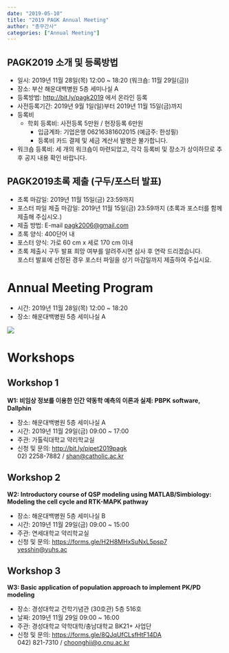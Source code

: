 ```yaml
---
date: "2019-05-10"
title: "2019 PAGK Annual Meeting"
author: "총무간사"
categories: ["Annual Meeting"]
---
```


## PAGK2019 소개 및 등록방법

-	일시: 2019년 11월 28일(목) 12:00 ~ 18:20 (워크숍: 11월 29일(금))
-	장소: 부산 해운대백병원 5층 세미나실 A 
-	등록방법: http://bit.ly/pagk2019 에서 온라인 등록
-	사전등록기간: 2019년 9월 1일(일)부터 2019년 11월 15일(금)까지
-	등록비
    * 학회 등록비: 사전등록 5만원 / 현장등록 6만원
        - 입금계좌: 기업은행 06216381602015 (예금주: 한성필)
        - 등록비 카드 결제 및 세금 계산서 발행은 불가합니다.
-	워크숍 등록비: 세 개의 워크숍이 마련되었고, 각각 등록비 및 장소가 상이하므로 추후 공지 내용 확인 바랍니다.

## PAGK2019초록 제출 (구두/포스터 발표)

- 초록 마감일: 2019년 11월 15일(금) 23:59까지
- 포스터 파일 제출 마감일: 2019년 11월 15일(금) 23:59까지 (초록과 포스터를 함께 제출해 주십시오.)
- 제출 방법: E-mail pagk2006@gmail.com
- 초록 양식: 400단어 내
- 포스터 양식: 가로 60 cm x 세로 170 cm 이내
- 초록 제출시 구두 발표 희망 여부를 알려주시면 심사 후 연락 드리겠습니다.  
  포스터 발표에 선정된 경우 포스터 파일을 상기 마감일까지 제출하여 주십시요.

# Annual Meeting Program

- 시간: 2019년 11월 28일(목) 12:00 ~ 18:20
- 장소: 해운대백병원 5층 세미나실 A

![](2019-time-table.png)

# Workshops

## Workshop 1

**W1: 비임상 정보를 이용한 인간 약동학 예측의 이론과 실제: PBPK software, Dallphin**

- 장소: 해운대백병원 5층 세미나실 A
- 시간: 2019년 11월 29일(금) 09:00 ~ 17:00
- 주관: 가톨릭대학교 약리학교실
- 신청 및 문의: http://bit.ly/pipet2019pagk   
  02) 2258-7882 / shan@catholic.ac.kr

## Workshop 2

**W2: Introductory course of QSP modeling using MATLAB/Simbiology: Modeling the cell cycle and RTK-MAPK pathway**

- 장소: 해운대백병원 5층 세미나실 B
- 시간: 2019년 11월 29일(금) 09:00 ~ 15:00
- 주관: 연세대학교 약리학교실
- 신청 및 문의: 	https://forms.gle/H2H8MHxSuNxL5psp7  
  yesshin@yuhs.ac

## Workshop 3

**W3: Basic application of population approach to implement PK/PD modeling**

- 장소: 경성대학교 건학기념관 (30호관) 5층 516호
- 날짜: 2019년 11월 29일 09:00 ~ 16:00
- 주관: 경성대학교 약학대학/충남대학교 BK21+ 사업단
- 신청 및 문의: 	https://forms.gle/8QJqUfCLsfHtF14DA  
  042) 821-7310 / choonghii@o.cnu.ac.kr
